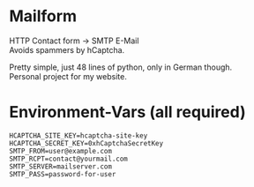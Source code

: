 # Mailform

HTTP Contact form -> SMTP E-Mail  
Avoids spammers by hCaptcha.

Pretty simple, just 48 lines of python, only in German though.  
Personal project for my website.

# Environment-Vars (all required)
```
HCAPTCHA_SITE_KEY=hcaptcha-site-key
HCAPTCHA_SECRET_KEY=0xhCaptchaSecretKey
SMTP_FROM=user@example.com
SMTP_RCPT=contact@yourmail.com
SMTP_SERVER=mailserver.com
SMTP_PASS=password-for-user
```
